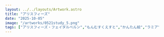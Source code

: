 ```yaml
---
layout: ../../layouts/Artwork.astro
title: "アリスフィーズ"
date: "2025-10-05"
image: "/artworks/0521study_5.png"
tags: ["アリスフィーズ・フェイタルベルン","もんむすくえすと","かんたん絵","ラミア"]
---
```


